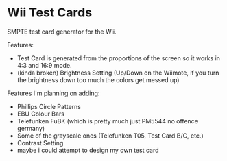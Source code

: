 # Wii Test Cards

SMPTE test card generator for the Wii. 

Features:
- Test Card is generated from the proportions of the screen so it works in 4:3 and 16:9 mode.
- (kinda broken) Brightness Setting (Up/Down on the Wiimote, if you turn the brightness down too much the colors get messed up)

Features I'm planning on adding:
- Phillips Circle Patterns
- EBU Colour Bars
- Telefunken FuBK (which is pretty much just PM5544 no offence germany)
- Some of the grayscale ones (Telefunken T05, Test Card B/C, etc.)
- Contrast Setting
- maybe i could attempt to design my own test card
